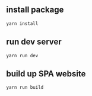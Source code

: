 ## install package
```
yarn install
```

## run dev server
```
yarn run dev
```

## build up SPA website
```
yarn run build
```